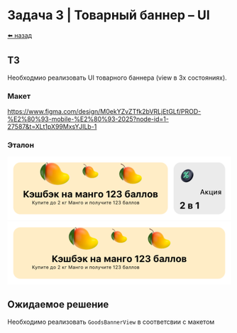#  Задача 3 | Товарный баннер – UI

[⬅️ назад](../README.md)

## ТЗ

Необходмио реализовать UI товарного баннера (view в 3х состояниях).

### Макет

https://www.figma.com/design/M0ekYZvZTfk2bVRLjEtGLf/PROD-%E2%80%93-mobile-%E2%80%93-2025?node-id=1-27587&t=XLt1pX99MxsYJILb-1


### Эталон

![](./ref/banner-1.png)
![](./ref/banner-2.png)

## Ожидаемое решение

Необходимо реализовать `GoodsBannerView` в соответсвии с макетом

